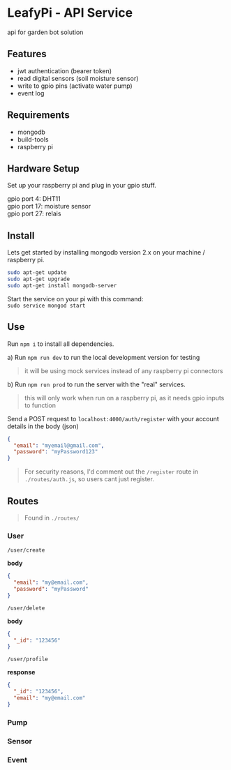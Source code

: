 # LeafyPi - API Service

api for garden bot solution

## Features

- jwt authentication (bearer token)
- read digital sensors (soil moisture sensor)
- write to gpio pins (activate water pump)
- event log

## Requirements

- mongodb
- build-tools
- raspberry pi

## Hardware Setup

Set up your raspberry pi and plug in your gpio stuff.

gpio port 4: DHT11  
gpio port 17: moisture sensor  
gpio port 27: relais

## Install

Lets get started by installing mongodb version 2.x on your machine / raspberry pi.

```bash
sudo apt-get update
sudo apt-get upgrade
sudo apt-get install mongodb-server
```

Start the service on your pi with this command:  
`sudo service mongod start`

## Use

Run `npm i` to install all dependencies.

a) Run `npm run dev` to run the local development version for testing

> it will be using mock services instead of any raspberry pi connectors

b) Run `npm run prod` to run the server with the "real" services.

> this will only work when run on a raspberry pi, as it needs gpio inputs to function

Send a POST request to `localhost:4000/auth/register` with your account details in the body (json)

```json
{
  "email": "myemail@gmail.com",
  "password": "myPassword123"
}
```

> For security reasons, I'd comment out the `/register` route in `./routes/auth.js`, so users cant just register.

## Routes

> Found in `./routes/`

### User

`/user/create`

**body**

```json
{
  "email": "my@email.com",
  "password": "myPassword"
}
```

`/user/delete`

**body**

```json
{
  "_id": "123456"
}
```

`/user/profile`

**response**

```json
{
  "_id": "123456",
  "email": "my@email.com"
}
```

### Pump

### Sensor

### Event
